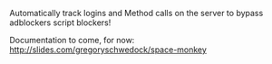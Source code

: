 Automatically track logins and Method calls on the server to bypass adblockers script blockers!

Documentation to come, for now: http://slides.com/gregoryschwedock/space-monkey
